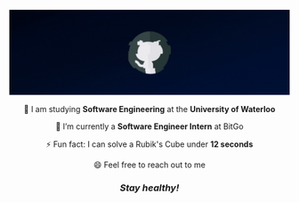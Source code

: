 ![Profile](https://github.com/ryandeng32/ryandeng32/blob/master/assets/profile_gif.gif)

<p align="center">📝 I am studying <strong>Software Engineering</strong> at the <strong>University of Waterloo</strong></p>

<p align="center">🔭 I’m currently a <strong>Software Engineer Intern</strong> at BitGo</p>
<p align="center">⚡ Fun fact: I can solve a Rubik's Cube under <strong>12 seconds</strong></p>
<!-- <h3 align="center">Looking for an internship from September to December in 2023</h3> -->
<p align="center">😄 Feel free to reach out to me </p>

<h3 align="center"><i>Stay healthy!</i></h3>


  

  

<!--
**ryandeng32/ryandeng32** is a ✨ _special_ ✨ repository because its `README.md` (this file) appears on your GitHub profile.

Here are some ideas to get you started:

- 🔭 I’m currently working on ...
- 🌱 I’m currently learning ...
- 👯 I’m looking to collaborate on ...
- 🤔 I’m looking for help with ...
- 💬 Ask me about ...
- 📫 How to reach me: ...
- 😄 Pronouns: ...
- ⚡ Fun fact: ...
-->
